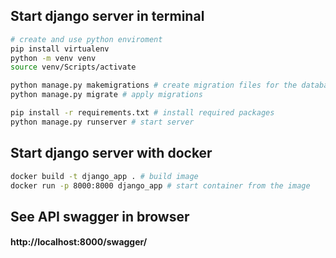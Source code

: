 ## Start django server in terminal
```bash
# create and use python enviroment
pip install virtualenv
python -m venv venv
source venv/Scripts/activate

python manage.py makemigrations # create migration files for the database
python manage.py migrate # apply migrations

pip install -r requirements.txt # install required packages
python manage.py runserver # start server
```

## Start django server with docker
```bash
docker build -t django_app . # build image
docker run -p 8000:8000 django_app # start container from the image
```

## See API swagger in browser
#### http://localhost:8000/swagger/